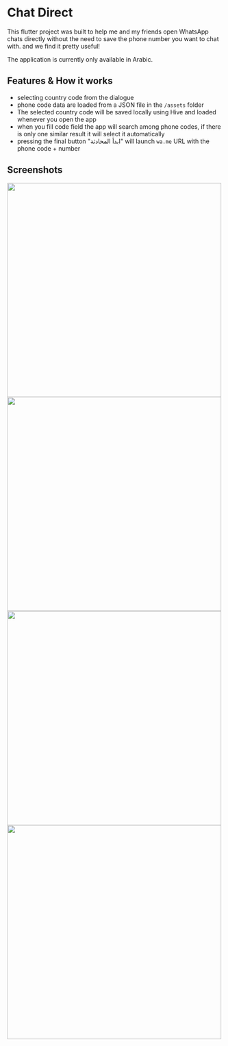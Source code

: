 # Chat Direct

This flutter project was built to help me and my friends open WhatsApp chats directly without the need to save the phone number you want to chat with. and we find it pretty useful! 

The application is currently only available in Arabic.

## Features & How it works
- selecting country code from the dialogue
- phone code data are loaded from a JSON file in the ```/assets``` folder
- The selected country code will be saved locally using Hive and loaded whenever you open the app
- when you fill code field the app will search among phone codes, if there is only one similar result it will select it automatically
- pressing the final button "ابدأ المحادثة" will launch ```wa.me``` URL with the phone code + number

## Screenshots

<img src="https://github.com/user-attachments/assets/d9c2cd8c-c173-4f61-923c-078251fd5f4c" width="500" />
<img src="https://github.com/user-attachments/assets/34379f71-4ad1-4f58-8396-354d35c2dbee" width="500" />
<img src="https://github.com/user-attachments/assets/9a0d7826-8ad2-4ccb-80b1-88a2e9b2dc1c" width="500" />
<img src="https://github.com/user-attachments/assets/536a624e-acef-4ec1-865d-b43e98d02490" width="500" />



